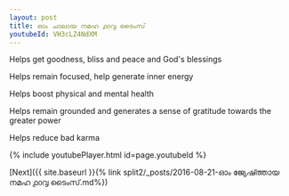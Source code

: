 ```yaml
---
layout: post
title: ഓം ചാലായ നമഹ ൧൦൮ ടൈംസ്
youtubeId: VH3cLZ4NdXM
---
```

 
 
Helps get goodness, bliss and peace and God's blessings
 
Helps remain focused, help generate inner energy 
 
Helps boost physical and mental health 
 
Helps remain grounded and generates a sense of gratitude towards the greater power 
 
Helps reduce bad karma
 
 
 
 


{% include youtubePlayer.html id=page.youtubeId %}
 
[Next]({{ site.baseurl }}{% link  split2/_posts/2016-08-21-ഓം ജ്യേഷ്ത്തായ നമഹ ൧൦൮ ടൈംസ്.md%})
 
